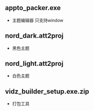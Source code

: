 
## appto_packer.exe 
- 主题编辑器 只支持window
## nord_dark.att2proj
- 黑色主题
## nord_light.att2proj
- 白色主题
## vidz_builder_setup.exe.zip
- 打包工具
